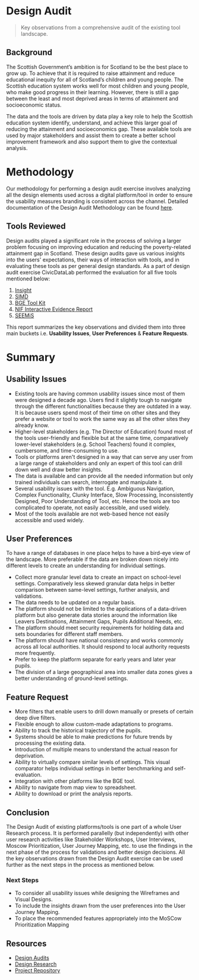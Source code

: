 # Design Audit
> Key observations from a comprehensive audit of the existing tool landscape.

## Background

The Scottish Government’s ambition is for Scotland to be the best place to grow up. To achieve that it is required to raise attainment and reduce educational inequity for all of Scotland’s children and young people. The Scottish education system works well for most children and young people, who make good progress in their learning. However, there is still a gap between the least and most deprived areas in terms of attainment and socioeconomic status.

The data and the tools are driven by data play a key role to help the Scottish education system identify, understand, and achieve this larger goal of reducing the attainment and socioeconomics gap. These available tools are used by major stakeholders and assist them to create a better school improvement framework and also support them to give the contextual analysis.

# Methodology

Our methodology for performing a design audit exercise involves analyzing all the design elements used across a digital platform/tool in order to ensure the usability measures branding is consistent across the channel. Detailed documentation of the Design Audit Methodology can be found [here](_methodology.md).

## Tools Reviewed

Design audits played a significant role in the process of solving a larger problem focusing on improving education and reducing the poverty-related attainment gap in Scotland. These design audits gave us various insights into the users' expectations, their ways of interaction with tools, and in evaluating these tools as per general design standards. As a part of design audit exercise CivicDataLab performed the evaluation for all five tools mentioned below:  

1.  [Insight](tools/001-Insight.md)
2.  [SIMD](tools/002-SIMD.md)
3.  [BGE Tool Kit](tools/003-BGE-Toolkit.md)
4.  [NIF Interactive Evidence Report](tools/004-NIF-Interactive-Evidence-Report.md)
5.  [SEEMiS](tools/005-SEEMiS.md)
 
This report summarizes the key observations and divided them into three main buckets i.e. **Usability Issues**, **User Preferences** & **Feature Requests**.

# Summary

## Usability Issues

-   Existing tools are having common usability issues since most of them were designed a decade ago. Users find it slightly tough to navigate through the different functionalities because they are outdated in a way. It is because users spend most of their time on other sites and they prefer a website or tool to work the same way as all the other sites they already know.
-   Higher-level stakeholders (e.g. The Director of Education) found most of the tools user-friendly and flexible but at the same time, comparatively lower-level stakeholders (e.g. School Teachers) found it complex, cumbersome, and time-consuming to use.
-   Tools or platforms aren't designed in a way that can serve any user from a large range of stakeholders and only an expert of this tool can drill down well and draw better insights.
-   The data is available and can provide all the needed information but only trained individuals can search, interrogate and manipulate it.
-   Several usability issues with the tool. E.g. Ambiguous Navigation, Complex Functionality, Clunky Interface, Slow Processing, Inconsistently Designed, Poor Understanding of Tool, etc. Hence the tools are too complicated to operate, not easily accessible, and used widely.    
-   Most of the tools available are not web-based hence not easily accessible and used widely.  

## User Preferences

To have a range of databases in one place helps to have a bird-eye view of the landscape. More preferable if the data are broken down nicely into different levels to create an understanding for individual settings.

-   Collect more granular level data to create an impact on school-level settings. Comparatively less skewed granular data helps in better comparison between same-level settings, further analysis, and validations.
-   The data needs to be updated on a regular basis.
-   The platform should not be limited to the applications of a data-driven platform but also generate data stories around the information like Leavers Destinations, Attainment Gaps, Pupils Additional Needs, etc.
-   The platform should meet security requirements for holding data and sets boundaries for different staff members.
-   The platform should have national consistency and works commonly across all local authorities. It should respond to local authority requests more frequently.
-   Prefer to keep the platform separate for early years and later year pupils.
-   The division of a large geographical area into smaller data zones gives a better understanding of ground-level settings.

## Feature Request

-   More filters that enable users to drill down manually or presets of certain deep dive filters.
-   Flexible enough to allow custom-made adaptations to programs.
-   Ability to track the historical trajectory of the pupils.
-   Systems should be able to make predictions for future trends by processing the existing data.
-   Introduction of multiple means to understand the actual reason for deprivation.
-   Ability to virtually compare similar levels of settings. This visual comparator helps individual settings in better benchmarking and self-evaluation.
-   Integration with other platforms like the BGE tool.
-   Ability to navigate from map view to spreadsheet.
-   Ability to download or print the analysis reports. 

## Conclusion

The Design Audit of existing platforms/tools is one part of a whole User Research process. It is performed parallelly (but independently) with other user research activities like Stakeholder Workshops, User Interviews, Moscow Prioritization, User Journey Mapping, etc. to use the findings in the next phase of the process for validations and better design decisions. All the key observations drawn from the Design Audit exercise can be used further as the next steps in the process as mentioned below.

### Next Steps

-   To consider all usability issues while designing the Wireframes and Visual Designs.
-   To include the insights drawn from the user preferences into the User Journey Mapping.
-   To place the recommended features appropriately into the MoSCow Prioritization Mapping
    
## Resources

-   [Design Audits](https://github.com/The-Data-for-Children-Collaborative/noral-design-research/tree/main/design-audit)
-   [Design Research](https://github.com/The-Data-for-Children-Collaborative/noral-design-research)
-   [Project Repository](https://github.com/The-Data-for-Children-Collaborative/noral-project)
